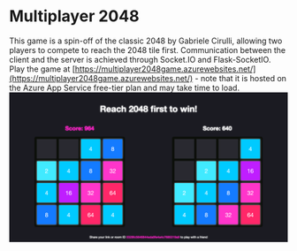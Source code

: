 # Multiplayer 2048
This game is a spin-off of the classic 2048 by Gabriele Cirulli, allowing two players to compete to reach the 2048 tile first. Communication between the client and the server is achieved through Socket.IO and Flask-SocketIO. Play the game at [https://multiplayer2048game.azurewebsites.net/](https://multiplayer2048game.azurewebsites.net/) - note that it is hosted on the Azure App Service free-tier plan and may take time to load.
![screenshot](https://github.com/Tanmay337442/multiplayer2048/blob/main/app/static/screenshot.png?raw=true)
